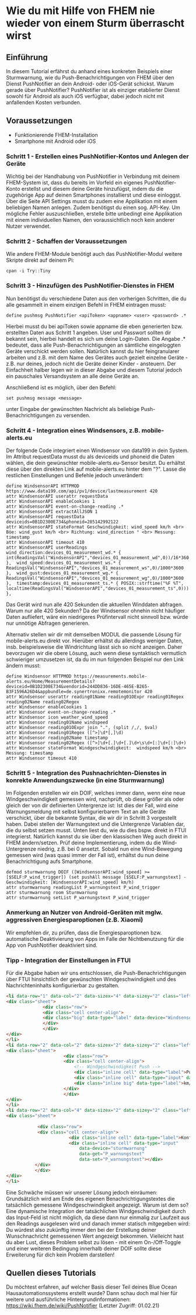 # Wie du mit Hilfe von FHEM nie wieder von einem Sturm überrascht wirst

## Einführung

In diesem Tutorial erfährst du anhand eines konkreten Beispiels einer Sturmwarnung, wie du Push-Benachrichtigungen von FHEM über den Dienst PushNotifier an dein Android- oder iOS-Gerät schickst. Warum gerade über PushNotifier? PushNotifier ist als einziger etablierter Dienst sowohl für Android als auch iOS verfügbar, dabei jedoch nicht mit anfallenden Kosten verbunden.

## Voraussetzungen
- Funktionierende FHEM-Installation
- Smartphone mit Android oder iOS

### Schritt 1 - Erstellen eines PushNotifier-Kontos und Anlegen der Geräte

Wichtig bei der Handhabung von PushNotifier in Verbindung mit deinem FHEM-System ist, dass du bereits im Vorfeld ein eigenes PushNotifier-Konto erstellst und diesem
deine Geräte hinzufügst, indem du die zugehörige App auf deinen Smartphones installierst und diese einloggst. Über die Seite API Settings musst du zudem eine Applikation
mit einem beliebigen Namen anlegen. Zudem benötigst du einen sog. API-Key. Um mögliche Fehler auszuschließen, erstelle bitte unbedingt eine Applikation mit einem individuellen
Namen, den voraussichtlich noch kein anderer Nutzer verwendet.

### Schritt 2 - Schaffen der Voraussetzungen

Wie andere FHEM-Module benötigt auch das PushNotifier-Modul weitere Skripte direkt auf deinem Pi:

```
cpan -i Try::Tiny
```

### Schritt 3 - Hinzufügen des PushNotifier-Dienstes in FHEM

Nun benötigst du verschiedene Daten aus den vorherigen Schritten, die du alle gesammelt in einem einzigen Befehl in FHEM eintragen musst:
```
define pushmsg PushNotifier <apiToken> <appname> <user> <password> .*
```
Hierbei musst du bei apiToken sowie appname die eben generierten bzw. erstellten Daten aus Schritt 1 angeben. User und Passwort sollten dir bekannt sein, hierbei handelt es sich um deine Login-Daten. Die Angabe .* bedeutet, dass alle Push-Benachrichtigungen an sämtliche eingeloggten Geräte verschickt werden sollen. Natürlich kannst du hier
feingranularer arbeiten und z.B. mit dem Name des Gerätes auch gezielt einzelne Geräte - z.B. nur deines, jedoch nicht die Geräte deiner Kinder - ansteuern.
Der Einfachheit halber legen wir in dieser Abgabe und diesem Tutorial jedoch ein pauschales Versandsystem an alle deine Geräte an.

Anschließend ist es möglich, über den Befehl:
```
set pushmsg message <message>
```
unter Eingabe der gewünschten Nachricht als <message> beliebige Push-Benachrichtigungen zu versenden.
  
### Schritt 4 - Integration eines Windsensors, z.B. mobile-alerts.eu

Der folgende Code integriert einen Windsensor von data199 in dein System. Im Attribut requestData musst du als deviceids und phoneid die Daten wählen, die dein gewünschter mobile-alerts.eu-Sensor besitzt. Du erhältst diese über den direkten Link auf mobile-alerts.eu hinter dem "?". Lasse die restlichen Einstellungen und Befehle jedoch unverändert: 
```
define WindsensorAPI HTTPMOD https://www.data199.com/api/pv1/device/lastmeasurement 420
attr WindsensorAPI userattr requestData
attr WindsensorAPI enableCookies 1
attr WindsensorAPI event-on-change-reading .*
attr WindsensorAPI extractAllJSON 1
attr WindsensorAPI requestData deviceids=0B1D2300E734&phoneid=285142992122
attr WindsensorAPI stateFormat Geschwindigkeit: wind_speed km/h <br> Böe: wind_gust km/h <br> Richtung: wind_direction ° <br> Messung: timestamp
attr WindsensorAPI timeout 410
attr WindsensorAPI userReadings wind_direction:devices_01_measurement_wd.* { int(ReadingsVal("WindsensorAPI","devices_01_measurement_wd",0))/16*360 },  wind_speed:devices_01_measurement_ws.* { ReadingsVal("WindsensorAPI","devices_01_measurement_ws",0)/1000*3600 },  wind_gust:devices_01_measurement_wg.* { ReadingsVal("WindsensorAPI","devices_01_measurement_wg",0)/1000*3600 },  timestamp:devices_01_measurement_ts.* { POSIX::strftime("%F %T", localtime(ReadingsVal("WindsensorAPI","devices_01_measurement_ts",0))) },
```
Das Gerät wird nun alle 420 Sekunden die aktuellen Winddaten abfragen. Warum nur alle 420 Sekunden? Da der Windsensor ohnehin nicht häufiger Daten aufliefert, wäre ein niedrigeres Prüfintervall nicht sinnvoll bzw. würde nur unnötige Abfragen generieren.

Alternativ stellen wir dir mit demselben MODUL die passende Lösung für mobile-alerts.eu direkt vor. Hierüber erhältst du allerdings weniger Daten, insb. beispielsweise die Windrichtung lässt sich so nicht anzeigen. Daher bevorzugen wir die obere Lösung, auch wenn diese syntaktisch vermutlich schwieriger umzusetzen ist, da du im nun folgenden
Beispiel nur den Link ändern musst:
```
define Windsensor HTTPMOD https://measurements.mobile-alerts.eu/Home/MeasurementDetails?deviceid=0B1D2300E734&vendorid=244DD836-16DE-465E-B265-B3F1596A26D4&appbundle=de.synertronixx.remotemonitor 420
attr Windsensor userattr reading01Name reading01OExpr reading01Regex reading02Name reading02Regex
attr Windsensor enableCookies 1
attr Windsensor event-on-change-reading .*
attr Windsensor icon weather_wind_speed
attr Windsensor reading01Name windspeed
attr Windsensor reading01OExpr join ".", (split /,/, $val)
attr Windsensor reading01Regex ([^>]\d*[,]\d)
attr Windsensor reading02Name timestamp
attr Windsensor reading02Regex ([^>]\d+[.]\d+[.]\d+\s\d+[:]\d+[:]\d+)
attr Windsensor stateFormat Windgeschwindigkeit:  windspeed km/h <br> Messung: timestamp
attr Windsensor timeout 410
```
  
### Schritt 5 - Integration des Pushnachrichten-Dienstes in konrekte Anwendungszwecke (in eine Sturmwarnung)

Im Folgenden erstellen wir ein DOIF, welches immer dann, wenn eine neue Windgeschwindigkeit gemessen wird, nachprüft, ob diese größer als oder gleich der von dir definierten Untergrenze ist:
Ist dies der Fall, wird eine Warnungsmeldung mit selbst konfigurierbarem Text an alle Geräte verschickt, über die bekannte Syntax, die wir dir in Schritt 3 vorgestellt haben.
Dabei stellen der Warnungstext und die Untergrenze Variablen dar, die du selbst setzen musst. Unten liest du, wie du dies bspw. direkt in FTUI integrierst.
Natürlich kannst du sie über den klassischen Weg auch direkt in FHEM ändern/setzen. Prüf deine Implementierung, indem du die Wind-Untergrenze niedrig, z.B. bei 0 ansetzt. Sobald nun eine Wind-Bewegung gemessen wird (was quasi immer der Fall ist), erhältst du nun deine Benachrichtigung aufs Smartphone.

```
defmod sturmwarnung DOIF ([WindsensorAPI:wind_speed] >= [$SELF:P_wind_trigger]) (set pushAll message [$SELF:P_warnungstext] - Geschwindigkeit: [WindsensorAPI:wind_speed] km/h)
attr sturmwarnung readingList P_warnungstext P_wind_trigger
attr sturmwarnung room Sturmwarnung
attr sturmwarnung setList P_warnungstext P_wind_trigger
```

### Anmerkung an Nutzer von Android-Geräten mit mglw. aggressiven Energiesparoptionen (z.B. Xiaomi)
Wir empfehlen dir, zu prüfen, dass die Energiesparoptionen bzw. automatische Deaktivierung von Apps im Falle der Nichtbenutzung für die App von PushNotifier deaktiviert sind.

### Tipp - Integration der Einstellungen in FTUI

Für die Abgabe haben wir uns entschlossen, die Push-Benachrichtigungen über FTUI hinsichtlich der gewünschten Windgeschwindigkeit und des Nachrichteninhalts konfigurierbar zu gestalten.

```html
<li data-row="1" data-col="2" data-sizex="4" data-sizey="2" class="left-align">                <header>Sturmwarnung</header>
<div class="sheet">
              <div class="row">
              <div class="cell center-align">
              <div class="big" data-type="label" data-device="WindsensorAPI" data-get="STATE"></div>
              </div>
              </div>
</div>
</li>
<li data-row="2" data-col="2" data-sizex="2" data-sizey="2" class="left-align"> 
<div class="sheet">
                      <div class="row">
                      <div class="cell center-align">
                          <!-- Windgeschwindigkeit Push -->
                          <div class="inline cell" data-type="label">Push Notification Windgeschwindigkeit</div>
                          <div class="inline cell" data-type="input" data-device="sturmwarnung" data-get="P_wind_trigger" data-set="P_wind_trigger" class="w1x"></div>
                          <div class="inline big" data-type="label">km/h</div>
                      </div>  
                      </div>   
</div>
</li>
<li data-row="2" data-col="4" data-sizex="2" data-sizey="2" class="left-align"> 
<div class="sheet">  
          
            <div class="row">  
            <div class="cell center-align">     
						<div class="inline cell" data-type="label">Konfiguration der Sturmwarnung:</div>
						<div class="inline cell" data-type="input"
							data-device="sturmwarnung"
							data-get="P_warnungstext"
							data-set="P_warnungstext"></div>
           </div>
           </div>				
</div>
</li>
```

Eine Schwäche müssen wir unserer Lösung jedoch einräumen: Grundsätzlich wird am Ende des eigenen Benachrichtigungstextes die tatsächlich gemessene Windgeschwindigkeit angezeigt. Warum ist dem so? Eine dynamische Integration der tatsächlichen Windgeschwindigkeit durch das Input-Feld ist nicht möglich, da diese dann nur einmalig zur Laufzeit aus den Readings ausgelesen wird und danach immer statisch mitgegeben wird: Du würdest also zukünftig immer den bei der Erstellung deiner Wunschnachricht gemessenen Wert angezeigt bekommen. Vielleicht hast du aber Lust, dieses Problem selbst zu lösen - mit einem On-/Off-Toggle und einer weiteren Bedingung innerhalb deiner DOIF sollte diese Erweiterung für dich kein Problem darstellen!

## Quellen dieses Tutorials
Du möchtest erfahren, auf welcher Basis dieser Teil deines Blue Ocean Hausautomationssystems erstellt wurde? Dann schau doch mal hier für weitere und ausführliche Hintergrundinformationen:
https://wiki.fhem.de/wiki/PushNotifier (Letzter Zugriff: 01.02.21)


